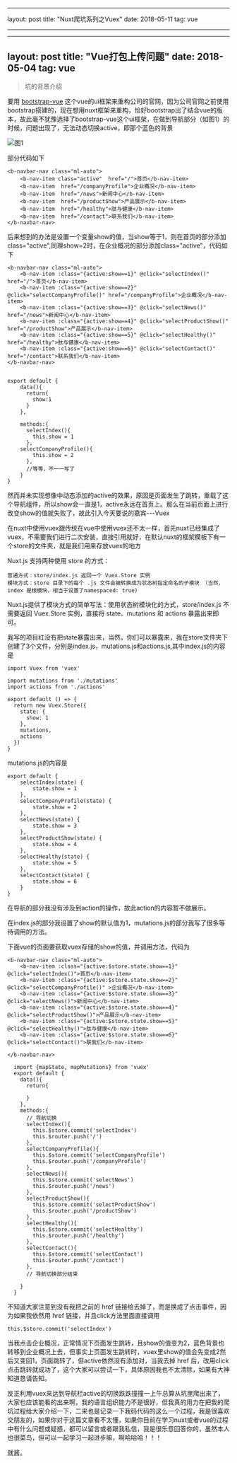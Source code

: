 
---  

layout: post
title: "Nuxt爬坑系列之Vuex"
date: 2018-05-11
tag: vue

---  


---
layout: post
title: "Vue打包上传问题"
date: 2018-05-04
tag: vue
---  


> 坑的背景介绍  


要用 [bootstrap-vue](https://bootstrap-vue.js.org "bootstrap-vue") 这个vue的ui框架来重构公司的官网，因为公司官网之前使用bootstrap搭建的，现在想用nuxt框架来重构，恰好bootstrap出了结合vue的版本，故此毫不犹豫选择了bootstrap-vue这个ui框架，在做到导航部分（如图1）的时候，问题出现了，无法动态切换active，即那个蓝色的背景  

 ![图1](https://i.imgur.com/ZkLX3SV.png)  

部分代码如下  

    <b-navbar-nav class="ml-auto">
	    <b-nav-item class="active"  href="/">首页</b-nav-item>
	    <b-nav-item  href="/companyProfile">企业概况</b-nav-item>
	    <b-nav-item  href="/news">新闻中心</b-nav-item>
	    <b-nav-item  href="/productShow">产品展示</b-nav-item>
	    <b-nav-item  href="/healthy">肽与健康</b-nav-item>
	    <b-nav-item  href="/contact">联系我们</b-nav-item>
    </b-navbar-nav>

后来想到的办法是设置一个变量show的值，当show等于1，则在首页的部分添加class="active",同理show=2时，在企业概况的部分添加class="active"，代码如下  

    <b-navbar-nav class="ml-auto">
	    <b-nav-item :class="{active:show==1}" @click="selectIndex()" href="/">首页</b-nav-item>
	    <b-nav-item :class="{active:show==2}" @click="selectCompanyProfile()" href="/companyProfile">企业概况</b-nav-item>
	    <b-nav-item :class="{active:show==3}" @click="selectNews()" href="/news">新闻中心</b-nav-item>
	    <b-nav-item :class="{active:show==4}" @click="selectProductShow()" href="/productShow">产品展示</b-nav-item>
	    <b-nav-item :class="{active:show==5}" @click="selectHealthy()" href="/healthy">肽与健康</b-nav-item>
	    <b-nav-item :class="{active:show==6}" @click="selectContact()" href="/contact">联系我们</b-nav-item>
    </b-navbar-nav>


	export default {
	    data(){
	      return{
	        show:1
	      }
	    },
	    
	    methods:{
	      selectIndex(){
	        this.show = 1
	      },
 		selectCompanyProfile(){
	        this.show = 2
	      },
	      //等等，不一一写了
	    }
	}
  

然而并未实现想像中动态添加的active的效果，原因是页面发生了跳转，重载了这个导航组件，所以show会一直是1，active永远在首页上。那么在当前页面上进行改变show的值就失败了，故此引入今天要说的嘉宾---Vuex   

在nuxt中使用vuex跟传统在vue中使用vuex还不太一样，首先nuxt已经集成了vuex，不需要我们进行二次安装，直接引用就好，在默认nuxt的框架模板下有一个store的文件夹，就是我们用来存放vuex的地方  

Nuxt.js 支持两种使用 store 的方式：

    普通方式：store/index.js 返回一个 Vuex.Store 实例
    模块方式：store 目录下的每个 .js 文件会被转换成为状态树指定命名的子模块 （当然，index 是根模块，相当于设置了namespaced: true)

Nuxt.js提供了模块方式的简单写法：使用状态树模块化的方式，store/index.js 不需要返回 Vuex.Store 实例，直接将 state、mutations 和 actions 暴露出来即可。   

我写的项目红没有把state暴露出来，当然，你们可以暴露来，我在store文件夹下创建了3个文件，分别是index.js，mutations.js和actions.js,其中index.js的内容是  


    import Vuex from 'vuex'
    
    import mutations from './mutations'
    import actions from './actions'
    
    export default () => {
      return new Vuex.Store({
	    state: {
	      show: 1
	    },
	    mutations,
	    actions
      })
    }


mutations.js的内容是

    export default {
	    selectIndex(state) {
	    	state.show = 1
	    },
	    selectCompanyProfile(state) {
	    	state.show = 2
	    },
	    selectNews(state) {
	    	state.show = 3
	    },
	    selectProductShow(state) {
	    	state.show = 4
	    },
	    selectHealthy(state) {
	    	state.show = 5
	    },
	    selectContact(state) {
	    	state.show = 6
	    }
    }
  
在导航的部分我没有涉及到action的操作，故此action的内容暂不做展示。

在index.js的部分我设置了show的默认值为1，mutations.js的部分我写了很多等待调用的方法。

下面vue的页面要获取vuex存储的show的值，并调用方法，代码为

    <b-navbar-nav class="ml-auto">
	    <b-nav-item :class="{active:$store.state.show==1}" @click="selectIndex()">首页</b-nav-item>
	    <b-nav-item :class="{active:$store.state.show==2}" @click="selectCompanyProfile()" >企业概况</b-nav-item>
	    <b-nav-item :class="{active:$store.state.show==3}" @click="selectNews()">新闻中心</b-nav-item>
	    <b-nav-item :class="{active:$store.state.show==4}" @click="selectProductShow()">产品展示</b-nav-item>
	    <b-nav-item :class="{active:$store.state.show==5}" @click="selectHealthy()">肽与健康</b-nav-item>
	    <b-nav-item :class="{active:$store.state.show==6}" @click="selectContact()">联我们</b-nav-item>
	      
    </b-navbar-nav>

	  import {mapState, mapMutations} from 'vuex'
	  export default {
	    data(){
	      return{
	        
	      }
	    },
	    methods:{
	      // 导航切换
	      selectIndex(){
	        this.$store.commit('selectIndex')
	        this.$router.push('/')
	      },
	      selectCompanyProfile(){
	        this.$store.commit('selectCompanyProfile')
	        this.$router.push('/companyProfile')
	      },
	      selectNews(){
	        this.$store.commit('selectNews')
	        this.$router.push('/news')
	      },
	      selectProductShow(){
	        this.$store.commit('selectProductShow')
	        this.$router.push('/productShow')
	      },
	      selectHealthy(){
	        this.$store.commit('selectHealthy')
	        this.$router.push('/healthy')
	      },
	      selectContact(){
	        this.$store.commit('selectContact')
	        this.$router.push('/contact')
	      },
	      // 导航切换部分结束
	      
	    }
	  }

不知道大家注意到没有我把之前的 href 链接给去掉了，而是换成了点击事件，因为如果我依然用 href 链接，并且click方法里面直接调用 
 
    this.$store.commit('selectIndex')

当我点击企业概况，正常情况下页面发生跳转，且show的值变为2，蓝色背景也转移到企业概况上去，但事实上页面发生跳转时，vuex里show的值会先变成2然后又变回1，页面跳转了，但active依然没有添加对，当我去掉 href 后，改用click点击跳转就成功了，这个大家可以尝试一下，具体原因我也不太清除，如果有大神知道恳请告知。   

反正利用vuex来达到导航栏active的切换跌跌撞撞一上午总算从坑里爬出来了，大家也应该能看的出来啊，我的语言组织能力不是很好，但我真的用力在把我的爬坑过程给大家介绍一下，二来也是记录一下我码代码的这么一个过程，我是很喜欢交朋友的，如果你对于这篇文章看不太懂，如果你目前在学习nuxt或者vue的过程中有什么问题或疑惑，都可以留言或者跟我私信，我是很乐意回答你的，虽然本人也很菜鸟，但可以一起学习一起进步嘛，啊哈哈哈！！！

就酱。

